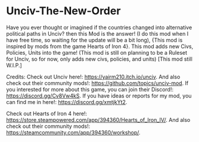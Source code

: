# Unciv-The-New-Order
Have you ever thought or imagined if the countries changed into alternative political paths in Unciv? then this Mod is the answer!
(I do this mod when I have free time, so waiting for the update will be a bit long), {This mod is inspired by mods from the game Hearts of Iron 4}.
This mod adds new Civs, Policies, Units into the game! (This mod is still on planning to be a Ruleset for Unciv, so for now, only adds new civs, policies, and units) [This mod still W.I.P.]

Credits:
Check out Unciv here!:
https://yairm210.itch.io/unciv.
And also check out their community mods!:
https://github.com/topics/unciv-mod.
If you interested for more about this game, you can join their Discord!:
https://discord.gg/Cv8Vw4kS.
If you have ideas or reports for my mod, you can find me in here!:
https://discord.gg/xmtjkYt2.

Check out Hearts of Iron 4 here!:
https://store.steampowered.com/app/394360/Hearts_of_Iron_IV/.
And also check out their community mods!:
https://steamcommunity.com/app/394360/workshop/.
